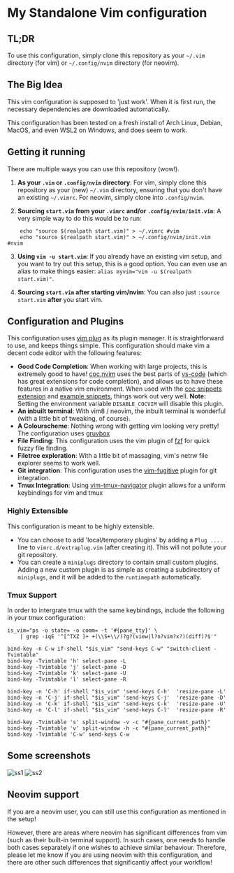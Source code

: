 # My Standalone Vim configuration

## TL;DR
To use this configuration, simply clone this repository as your `~/.vim` directory (for vim) or `~/.config/nvim` directory (for neovim).

## The Big Idea
This vim configuration is supposed to 'just work'. When it is first run, the necessary dependencies are downloaded automatically.

This configuration has been tested on a fresh install of Arch Linux, Debian, MacOS, and even WSL2 on Windows, and does seem to work.

## Getting it running
There are multiple ways you can use this repository (wow!).

1. **As your `.vim` or `.config/nvim` directory**: For vim, simply clone this repository as your (new) `~/.vim` directory, ensuring that you don't have an existing `~/.vimrc`. For neovim, simply clone into `.config/nvim`.

2. **Sourcing `start.vim` from your `.vimrc` and/or `.config/nvim/init.vim`**: A very simple way to do this would be to run:
```
    echo "source $(realpath start.vim)" > ~/.vimrc #vim
    echo "source $(realpath start.vim)" > ~/.config/nvim/init.vim #nvim
```

3. **Using `vim -u start.vim`**: If you already have an existing vim setup, and you want to try out this setup, this is a good option. You can even use an alias to make things easier: `alias myvim="vim -u $(realpath start.vim)"`.

4. **Sourcing `start.vim` after starting vim/nvim**: You can also just `:source start.vim` **after** you start vim.

## Configuration and Plugins
This configuration uses [vim plug](https://github.com/junegunn/vim-plug) as its plugin manager. It is straightforward to use, and keeps things simple. This configuration should make vim a decent code editor with the following features:

* **Good Code Completion**: When working with large projects, this is extremely good to have! [coc.nvim](https://github.com/neoclide/coc.nvim) uses the best parts of [vs-code](https://code.visualstudio.com/) (which has great extensions for code completion), and allows us to have these features in a native vim environment. When used with the [coc snippets extension](https://github.com/neoclide/coc-snippets) and [example snippets](https://github.com/honza/vim-snippets), things work out very well. **Note:** Setting the environment variable `DISABLE_COCVIM` will disable this plugin.
* **An inbuilt terminal**: With vim8 / neovim, the inbuilt terminal is wonderful (with a little bit of tweaking, of course).
* **A Colourscheme**: Nothing wrong with getting vim looking very pretty! The configuration uses [gruvbox](https://github.com/morhetz/gruvbox)
* **File Finding**: This configuration uses the vim plugin of [fzf](https://github.com/junegunn/fzf) for quick fuzzy file finding.
* **Filetree exploration**: With a little bit of massaging, vim's netrw file explorer seems to work well.
* **Git integration**: This configuration uses the [vim-fugitive](https://github.com/tpope/vim-fugitive) plugin for git integration.
* **Tmux Integration**: Using [vim-tmux-navigator](https://github.com/christoomey/vim-tmux-navigator) plugin allows for a uniform keybindings for vim and tmux

### Highly Extensible
This configuration is meant to be highly extensible.
* You can choose to add 'local/temporary plugins' by adding a `Plug ....` line to `vimrc.d/extraplug.vim` (after creating it). This will not pollute your git repository.
* You can create a `miniplugs` directory to contain small custom plugins. Adding a new custom plugin is as simple as creating a subdirectory of `miniplugs`, and it will be added to the `runtimepath` automatically.

### Tmux Support
In order to intergrate tmux with the same keybindings, include the following in your tmux configuration:
```
is_vim="ps -o state= -o comm= -t '#{pane_tty}' \
    | grep -iqE '^[^TXZ ]+ +(\\S+\\/)?g?(view|l?n?vim?x?)(diff)?$'"

bind-key -n C-w if-shell "$is_vim" "send-keys C-w" "switch-client -Tvimtable"
bind-key -Tvimtable 'h' select-pane -L
bind-key -Tvimtable 'j' select-pane -D
bind-key -Tvimtable 'k' select-pane -U
bind-key -Tvimtable 'l' select-pane -R

bind-key -n 'C-h' if-shell "$is_vim" 'send-keys C-h'  'resize-pane -L'
bind-key -n 'C-j' if-shell "$is_vim" 'send-keys C-j'  'resize-pane -D'
bind-key -n 'C-k' if-shell "$is_vim" 'send-keys C-k'  'resize-pane -U'
bind-key -n 'C-l' if-shell "$is_vim" 'send-keys C-l'  'resize-pane -R'

bind-key -Tvimtable 's' split-window -v -c "#{pane_current_path}"
bind-key -Tvimtable 'v' split-window -h -c "#{pane_current_path}"
bind-key -Tvimtable 'C-w' send-keys C-w
```

## Some screenshots
![ss1](https://imgur.com/XidTaTK.png)
![ss2](https://imgur.com/df2FcoU.png)

## Neovim support
If you are a neovim user, you can still use this configuration as mentioned in the setup!

However, there are areas where neovim has significant differences from vim (such as their built-in terminal support). In such cases, one needs to handle both cases separately if one wishes to achieve similar behaviour. Therefore, please let me know if you are using neovim with this configuration, and there are  other such differences that significantly affect your workflow!
